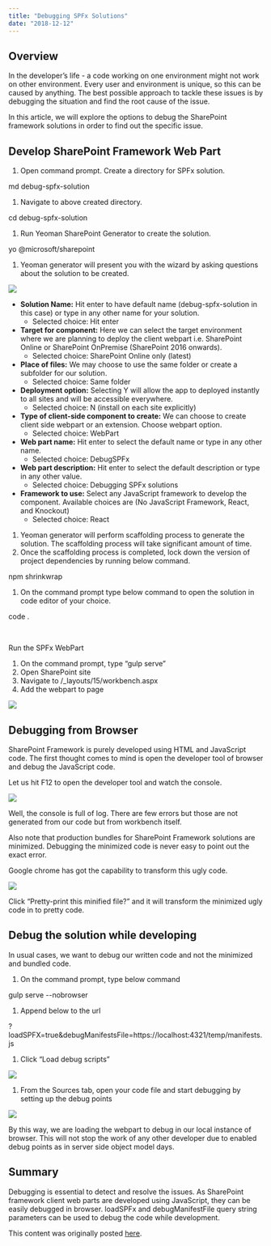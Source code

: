 ```yaml
---
title: "Debugging SPFx Solutions"
date: "2018-12-12"
---
```


## Overview

In the developer’s life - a code working on one environment might not work on other environment. Every user and environment is unique, so this can be caused by anything. The best possible approach to tackle these issues is by debugging the situation and find the root cause of the issue.

In this article, we will explore the options to debug the SharePoint framework solutions in order to find out the specific issue.

## Develop SharePoint Framework Web Part

1. Open command prompt. Create a directory for SPFx solution.

md debug-spfx-solution

1. Navigate to above created directory.

cd debug-spfx-solution

1. Run Yeoman SharePoint Generator to create the solution.

yo @microsoft/sharepoint

1. Yeoman generator will present you with the wizard by asking questions about the solution to be created.

![](https://nanddeepnachanblogs.com/wp-content/uploads/2020/03/word-image-272.png)

- **Solution Name:** Hit enter to have default name (debug-spfx-solution in this case) or type in any other name for your solution.
    - Selected choice: Hit enter
- **Target for component:** Here we can select the target environment where we are planning to deploy the client webpart i.e. SharePoint Online or SharePoint OnPremise (SharePoint 2016 onwards).
    - Selected choice: SharePoint Online only (latest)
- **Place of files:** We may choose to use the same folder or create a subfolder for our solution.
    - Selected choice: Same folder
- **Deployment option:** Selecting Y will allow the app to deployed instantly to all sites and will be accessible everywhere.
    - Selected choice: N (install on each site explicitly)
- **Type of client-side component to create:** We can choose to create client side webpart or an extension. Choose webpart option.
    - Selected choice: WebPart
- **Web part name:** Hit enter to select the default name or type in any other name.
    - Selected choice: DebugSPFx
- **Web part description:** Hit enter to select the default description or type in any other value.
    - Selected choice: Debugging SPFx solutions
- **Framework to use:** Select any JavaScript framework to develop the component. Available choices are (No JavaScript Framework, React, and Knockout)
    - Selected choice: React

1. Yeoman generator will perform scaffolding process to generate the solution. The scaffolding process will take significant amount of time.
2. Once the scaffolding process is completed, lock down the version of project dependencies by running below command.

npm shrinkwrap

1. On the command prompt type below command to open the solution in code editor of your choice.

code .

 

Run the SPFx WebPart

1. On the command prompt, type “gulp serve”
2. Open SharePoint site
3. Navigate to /\_layouts/15/workbench.aspx
4. Add the webpart to page

![](https://nanddeepnachanblogs.com/wp-content/uploads/2020/03/word-image-273.png)

## Debugging from Browser

SharePoint Framework is purely developed using HTML and JavaScript code. The first thought comes to mind is open the developer tool of browser and debug the JavaScript code.

Let us hit F12 to open the developer tool and watch the console.

![](https://nanddeepnachanblogs.com/wp-content/uploads/2020/03/word-image-274.png)

Well, the console is full of log. There are few errors but those are not generated from our code but from workbench itself.

Also note that production bundles for SharePoint Framework solutions are minimized. Debugging the minimized code is never easy to point out the exact error.

Google chrome has got the capability to transform this ugly code.

![](https://nanddeepnachanblogs.com/wp-content/uploads/2020/03/word-image-275.png)

Click “Pretty-print this minified file?” and it will transform the minimized ugly code in to pretty code.

## Debug the solution while developing

In usual cases, we want to debug our written code and not the minimized and bundled code.

1. On the command prompt, type below command

gulp serve --nobrowser

1. Append below to the url

?loadSPFX=true&debugManifestsFile=https://localhost:4321/temp/manifests.js

1. Click “Load debug scripts”

![](https://nanddeepnachanblogs.com/wp-content/uploads/2020/03/word-image-276.png)

1. From the Sources tab, open your code file and start debugging by setting up the debug points

![](https://nanddeepnachanblogs.com/wp-content/uploads/2020/03/word-image-277.png)

By this way, we are loading the webpart to debug in our local instance of browser. This will not stop the work of any other developer due to enabled debug points as in server side object model days.

## Summary

Debugging is essential to detect and resolve the issues. As SharePoint framework client web parts are developed using JavaScript, they can be easily debugged in browser. loadSPFx and debugManifestFile query string parameters can be used to debug the code while development.

This content was originally posted [here](https://www.c-sharpcorner.com/article/sharepoint-framework-debugging-spfx-solutions/).
